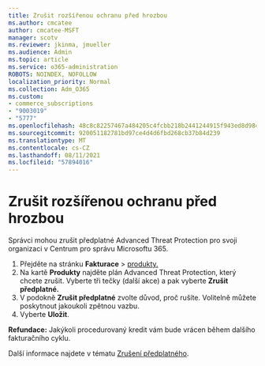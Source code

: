 ```yaml
---
title: Zrušit rozšířenou ochranu před hrozbou
ms.author: cmcatee
author: cmcatee-MSFT
manager: scotv
ms.reviewer: jkinma, jmueller
ms.audience: Admin
ms.topic: article
ms.service: o365-administration
ROBOTS: NOINDEX, NOFOLLOW
localization_priority: Normal
ms.collection: Adm_O365
ms.custom:
- commerce_subscriptions
- "9003019"
- "5777"
ms.openlocfilehash: 48c8c82257467a484205c4fcbb218b2441244915f943ed8d984c9d41767c676d
ms.sourcegitcommit: 920051182781bd97ce4d4d6fbd268cb37b84d239
ms.translationtype: MT
ms.contentlocale: cs-CZ
ms.lasthandoff: 08/11/2021
ms.locfileid: "57894016"
---
```

# <a name="cancel-advanced-threat-protection"></a>Zrušit rozšířenou ochranu před hrozbou

Správci mohou zrušit předplatné Advanced Threat Protection pro svoji organizaci v Centrum pro správu Microsoftu 365.

1. Přejděte na stránku **Fakturace**  >  [produkty.](https://go.microsoft.com/fwlink/p/?linkid=842054)
2. Na kartě **Produkty** najděte plán Advanced Threat Protection, který chcete zrušit. Vyberte tři tečky (další akce) a pak vyberte **Zrušit předplatné.**
3. V podokně **Zrušit předplatné** zvolte důvod, proč rušíte. Volitelně můžete poskytnout jakoukoli zpětnou vazbu.
4. Vyberte **Uložit**.

**Refundace:** Jakýkoli procedurovaný kredit vám bude vrácen během dalšího fakturačního cyklu.

Další informace najdete v tématu [Zrušení předplatného](https://docs.microsoft.com/microsoft-365/commerce/subscriptions/cancel-your-subscription).